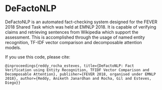 # DeFactoNLP

DeFactoNLP is an automated fact-checking system designed for the FEVER 2018 Shared Task which was held at EMNLP 2018. It is capable of verifying claims and retrieving sentences from Wikipedia which support the assessment. This is accomplished through the usage of named entity recognition, TF-IDF vector comparison and decomposable attention models.

If you use this code, please cite:

```
@inproceedings{reddy_rocha_esteves, title={DeFactoNLP: Fact Verification using Entity Recognition, TFIDF Vector Comparison and Decomposable Attention}, publisher={FEVER 2018, organised under EMNLP 2018}, author={Reddy, Aniketh Janardhan and Rocha, Gil and Esteves, Diego}}
```
